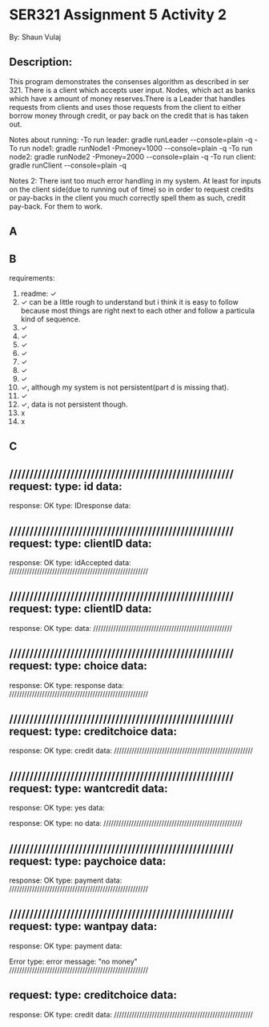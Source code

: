 # SER321 Assignment 5 Activity 2
By: Shaun Vulaj

## Description:
This program demonstrates the consenses algorithm as described in ser 321. There is a client which accepts user input. Nodes, which act as banks which have x amount of money reserves.There is a Leader that handles requests from clients and uses those requests from the client to either borrow money through credit, or pay back on the credit that is has taken out.

Notes about running:
-To run leader: gradle runLeader --console=plain -q
-To run node1: gradle runNode1 -Pmoney=1000 --console=plain -q
-To run node2: gradle runNode2 -Pmoney=2000 --console=plain -q
-To run client: gradle runClient --console=plain -q

Notes 2:
There isnt too much error handling in my system. At least for inputs on the client side(due to running out of time) so in order to request credits or pay-backs in the client you much correctly spell them as such,      credit     pay-back.
For them to work.



## A



## B
requirements:
1) readme: ✓
2) ✓ can be a little rough to understand but i think it is easy to follow because most things are right next to each other and follow a particula kind of sequence.
3) ✓
4) ✓
5) ✓
6) ✓
7) ✓
8) ✓
9) ✓
10) ✓, although my system is not persistent(part d is missing that).
11) ✓
12) ✓, data is not persistent though.
13) x
14) x


## C


///////////////////////////////////////////////////////
request:
type: id
data: <String>
-------------------------------------------
response:
OK
type: IDresponse
data: <String>



///////////////////////////////////////////////////////
request:
type: clientID
data: <String>
-------------------------------------------
response:
OK
type: idAccepted
data: <String>
///////////////////////////////////////////////////////


///////////////////////////////////////////////////////
request:
type: clientID
data: <String>
-------------------------------------------
response:
OK
type: 
data: <String>
///////////////////////////////////////////////////////



///////////////////////////////////////////////////////
request:
type: choice
data: <String>
-------------------------------------------
response:
OK
type: response
data: <String>
///////////////////////////////////////////////////////


///////////////////////////////////////////////////////
request:
type: creditchoice
data: <String>
-------------------------------------------
response:
OK
type: credit
data: <String>
///////////////////////////////////////////////////////



///////////////////////////////////////////////////////
request:
type: wantcredit
data: <String>
-------------------------------------------
response:
OK
type: yes
data: <String>

response:
OK
type: no
data: <String>
///////////////////////////////////////////////////////

///////////////////////////////////////////////////////
request:
type: paychoice
data: <String>
-------------------------------------------
response:
OK
type: payment
data: <String>
///////////////////////////////////////////////////////


///////////////////////////////////////////////////////
request:
type: wantpay
data: <String>
-------------------------------------------
response:
OK
type: payment
data: <String>

Error
type: error
message: <String> "no money"
///////////////////////////////////////////////////////

request:
type: creditchoice
data: <String>
-------------------------------------------
response:
OK
type: credit
data: <String>
///////////////////////////////////////////////////////











